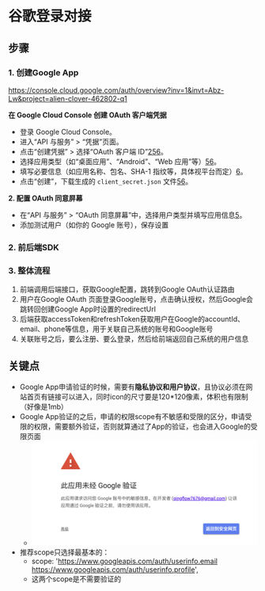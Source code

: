 # 谷歌登录对接

## 步骤

### 1. 创建Google App

https://console.cloud.google.com/auth/overview?inv=1&invt=Abz-Lw&project=alien-clover-462802-q1

**在 Google Cloud Console 创建 OAuth 客户端凭据**

- 登录 Google Cloud Console。
- 进入“API 与服务” > “凭据”页面。
- 点击“创建凭据” > 选择“OAuth 客户端 ID”[2](https://developers.google.com/identity/protocols/oauth2)[5](https://ai.google.dev/palm_docs/oauth_quickstart)[6](https://developers.google.com/identity/protocols/oauth2/native-app)。
- 选择应用类型（如“桌面应用”、“Android”、“Web 应用”等）[5](https://ai.google.dev/palm_docs/oauth_quickstart)[6](https://developers.google.com/identity/protocols/oauth2/native-app)。
- 填写必要信息（如应用名称、包名、SHA-1 指纹等，具体视平台而定）[6](https://developers.google.com/identity/protocols/oauth2/native-app)。
- 点击“创建”，下载生成的 `client_secret.json` 文件[5](https://ai.google.dev/palm_docs/oauth_quickstart)[6](https://developers.google.com/identity/protocols/oauth2/native-app)。

**2. 配置 OAuth 同意屏幕**

- 在“API 与服务” > “OAuth 同意屏幕”中，选择用户类型并填写应用信息[5](https://ai.google.dev/palm_docs/oauth_quickstart)。
- 添加测试用户（如你的 Google 账号），保存设置

### 2. 前后端SDK



### 3. 整体流程

1. 前端调用后端接口，获取Google配置，跳转到Google OAuth认证路由
2. 用户在Google OAuth 页面登录Google账号，点击确认授权，然后Google会跳转回创建Google App时设置的redirectUrl
3. 后端获取accessToken和refreshToken获取用户在Google的accountId、email、phone等信息，用于关联自己系统的账号和Google账号
4. 关联账号之后，要么注册、要么登录，然后给前端返回自己系统的用户信息







## 关键点

- Google App申请验证的时候，需要有**隐私协议和用户协议**，且协议必须在网站首页有链接可以进入，同时icon的尺寸要是120*120像素，体积也有限制（好像是1mb）
- Google App验证的之后，申请的权限scope有不敏感和受限的区分，申请受限的权限，需要额外验证，否则就算通过了App的验证，也会进入Google的受限页面
  - ![企业微信截图_4edd7e9a-1084-44af-aa09-47400f8bf887](../../../images/企业微信截图_4edd7e9a-1084-44af-aa09-47400f8bf887.png)
- 推荐scope只选择最基本的：
  -  scope: 'https://www.googleapis.com/auth/userinfo.email https://www.googleapis.com/auth/userinfo.profile',
  - 这两个scope是不需要验证的